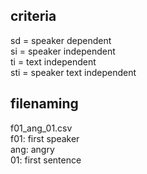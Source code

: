 ## criteria
sd = speaker dependent  
si = speaker independent  
ti = text independent  
sti = speaker text independent  


## filenaming  
f01_ang_01.csv  
f01: first speaker  
ang: angry  
01: first sentence  
